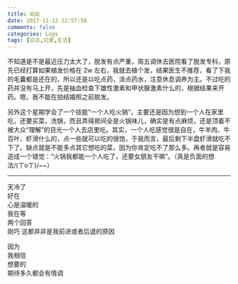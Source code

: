 ```yaml
---
title: 如此
date: 2017-11-12 22:57:58
comments: false
categories: Logs
tags: [日志,记录,生活]
---  
```


不知道是不是最近压力太大了，脱发有点严重，周五调休去医院看了脱发专科，原先已经打算如果植发价格在 2w 左右，我就去植个发，结果医生不推荐，看了下我的毛囊都是还在的，所以还是以吃点药，涂点药水，注意休息调养为主。不过吃的药并没有马上开，先是抽血检查下雄性激素和甲状腺激素什么的，根据结果来开药。嗯，我不能在拍结婚照之前脱发。  

另外这个星期学会了一个技能“一个人吃火锅”，主要还是因为想到一个人在家里吃，还要买菜，洗锅，而且弄得房间全是火锅味儿，确实是有点麻烦，还是顶着不被大众“理解”的目光一个人去店里吃。其实，一个人吃感觉很是自在，牛羊肉、牛百叶、虾滑什么的，点一些就可以吃的很饱，于我而言，最后剩下半盘虾滑就吃不下了。缺点就是不能多点其它想吃的菜，因为你肯定吃不了那么多。再者就是容易造成一个错觉：“火锅我都能一个人吃了，还要女朋友干嘛”。（真是负面的想法/(ㄒoㄒ)/~~）  

---
天冷了  
好在  
心是温暖的  
我在等  
两个回答  
刚巧 
这都并非是我前进或者后退的原因  

因为  
我相信  
想要的  
期待多久都会有情调


